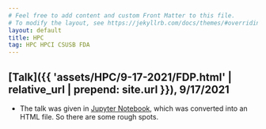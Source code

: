 ```yaml
---
# Feel free to add content and custom Front Matter to this file.
# To modify the layout, see https://jekyllrb.com/docs/themes/#overriding-theme-defaults
layout: default
title: HPC
tag: HPC HPCI CSUSB FDA
---
```



## [Talk]({{ 'assets/HPC/9-17-2021/FDP.html' | relative_url | prepend: site.url }}), 9/17/2021

* The talk was given in [Jupyter Notebook](https://jupyter.org/), which was converted into an HTML file. So there are some rough spots.

<!-- {{ 'assets/HPC/9-17-2021/FDP.html' | prepend : site.baseurl | prepend: site.url }} -->